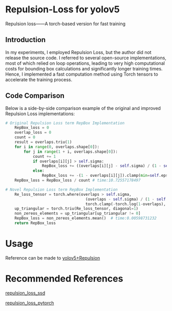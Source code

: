 # Repulsion-Loss for yolov5
Repulsion loss——A torch-based version for fast training
## Introduction
In my experiments, I employed Repulsion Loss, but the author did not release the source code. I referred to several open-source implementations, most of which relied on loop operations, leading to very high computational costs for bounding box calculations and significantly longer training times. Hence, I implemented a fast computation method using Torch tensors to accelerate the training process.
## Code Comparison
Below is a side-by-side comparison example of the original and improved Repulsion Loss implementations:
```python
# Original Repulsion Loss term RepBox Implementation
    RepBox_loss = 0
    overlap_loss = 0
    count = 0
    result = overlaps.triu(1)
    for i in range(0, overlaps.shape[0]):
        for j in range(1 + i, overlaps.shape[0]):
            count += 1
            if overlaps[i][j] > self.sigma:
                RepBox_loss += ((overlaps[i][j] - self.sigma) / (1 - self.sigma) - math.log(1 - self.sigma)).sum()
            else:
                RepBox_loss += -(1 - overlaps[i][j]).clamp(min=self.eps).log().sum()
    RepBox_loss = RepBox_loss / count # time:10.72557178497

# Novel Repulsion Loss term RepBox Implementation
    Re_loss_tensor = torch.where(overlaps > self.sigma,
                                   (overlaps - self.sigma) / (1 - self.sigma) - math.log(1 - self.sigma),
                                   torch.clamp(-torch.log(1-overlaps), min=self.eps))
    up_triangular = torch.triu(Re_loss_tensor, diagonal=1)
    non_zereos_elements = up_triangular[up_triangular != 0]
    RepBox_loss = non_zereos_elements.mean()  # time:0.00598731232
    return RepBox_loss
```
# Usage
Reference can be made to [yolov5+Repulsion](https://blog.csdn.net/qq_42754919/article/details/132838705)

# Recommended References
[repulsion_loss_ssd](https://github.com/bailvwangzi/repulsion_loss_ssd)

[repulsion_loss_pytorch](https://github.com/dongdonghy/repulsion_loss_pytorch)
